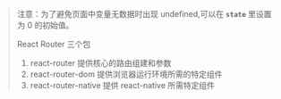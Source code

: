 > 注意：为了避免页面中变量无数据时出现 undefined,可以在 **`state`** 里设置为 0 的初始值。
>
> React Router 三个包
>
> 1. react-router 提供核心的路由组建和参数
> 2. react-router-dom 提供浏览器运行环境所需的特定组件
> 3. react-router-native 提供 react-native 所需特定组件
